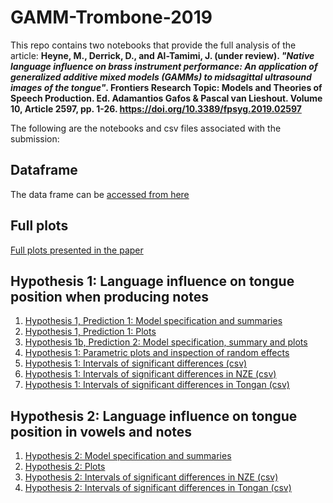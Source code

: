# GAMM-Trombone-2019

This repo contains two notebooks that provide the full analysis of the article: **Heyne, M., Derrick, D., and Al-Tamimi, J. (under review). *"Native language influence on brass instrument performance: An application of generalized additive mixed models (GAMMs) to midsagittal ultrasound images of the tongue"*. Frontiers Research Topic: Models and Theories of Speech Production. Ed. Adamantios Gafos & Pascal van Lieshout. Volume 10, Article 2597, pp. 1-26. https://doi.org/10.3389/fpsyg.2019.02597**

The following are the notebooks and csv files associated with the submission:

## Dataframe

The data frame can be [accessed from here](https://osf.io/um23r/?pid=3zn2g)

## Full plots

[Full plots presented in the paper](https://jalalal-tamimi.github.io/GAMM-Trombone-2019/Frontiers_paper_plots_Final.nb.html)

## Hypothesis 1: Language influence on tongue position when producing notes

1. [Hypothesis 1, Prediction 1: Model specification and summaries](https://jalalal-tamimi.github.io/GAMM-Trombone-2019/GAMM_Trombone_H1_Final.nb.html)
2. [Hypothesis 1, Prediction 1: Plots](https://jalalal-tamimi.github.io/GAMM-Trombone-2019/GAMM_Trombone_H1_plots_v6.nb.html)
3. [Hypothesis 1b, Prediction 2: Model specification, summary and plots](https://jalalal-tamimi.github.io/GAMM-Trombone-2019/GAMM_Trombone_H1b_v8.html)
4. [Hypothesis 1: Parametric plots and inspection of random effects](https://jalalal-tamimi.github.io/GAMM-Trombone-2019/GAMM_Trombone_H1_para_rand.nb.html)
5. [Hypothesis 1: Intervals of significant differences (csv)](https://jalalal-tamimi.github.io/GAMM-Trombone-2019/Notes.gam.AR.Mod2_intervals_of_significant_differences.csv)
6. [Hypothesis 1: Intervals of significant differences in NZE (csv)](https://jalalal-tamimi.github.io/GAMM-Trombone-2019/Notes.gam.AR.Mod2_within_lg_ints_of_sig_diffs_NZE.csv)
7. [Hypothesis 1: Intervals of significant differences in Tongan (csv)](https://jalalal-tamimi.github.io/GAMM-Trombone-2019/Notes.gam.AR.Mod2_within_lg_ints_of_sig_diffs_Tongan.csv)

## Hypothesis 2: Language influence on tongue position in vowels and notes

1. [Hypothesis 2: Model specification and summaries](https://jalalal-tamimi.github.io/GAMM-Trombone-2019/GAMM_Trombone_H2_Final.nb.html)
2. [Hypothesis 2: Plots](https://jalalal-tamimi.github.io/GAMM-Trombone-2019/GAMM_Trombone_H2_plots_v6.nb.html)
3. [Hypothesis 2: Intervals of significant differences in NZE (csv)](https://jalalal-tamimi.github.io/GAMM-Trombone-2019/NZE.gam.AR.Mod2_intervals_of_significant_differences.csv)
4. [Hypothesis 2: Intervals of significant differences in Tongan (csv)](https://jalalal-tamimi.github.io/GAMM-Trombone-2019/Tongan.gam.AR.Mod2_intervals_of_significant_differences.csv)
